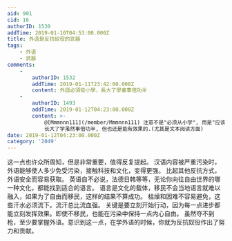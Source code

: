 ```yaml
---
aid: 901
cid: 16
authorID: 1530
addTime: 2019-01-10T04:53:00.000Z
title: 外语是反抗奴役的武器
tags:
    - 外语
    - 武器
comments:
    -
        authorID: 1532
        addTime: 2019-01-11T23:42:00.000Z
        content: 外語必須從小學，長大了學會事倍功半
    -
        authorID: 1493
        addTime: 2019-01-12T04:23:00.000Z
        content: >-
            @[Mmmnnn111](/member/Mmmnnn111) 注意不是"必须从小学", 而是"应该从小学", "从小学习的效果最好"
            长大了学虽然事倍功半, 但也还是能有效果的.(尤其是文本阅读方面)
date: 2019-01-12T04:23:00.000Z
category: '2049'
---
```


这一点也许众所周知，但是非常重要，值得反复提起。 汉语内容被严重污染时，外语能够使人多少免受污染，接触科技和文化，变得更强。 比起其他反抗方式，外语安全而容易获取。 英语自不必说，法德日韩等等，无论你向往自由世界的哪一种文化，都能找到适合的语言。 语言是文化的载体，移民不会当地语言就难以融入，如果为了自由而移民，这样的结果不算成功。 枯燥和困难不容易避免，这些汗水必须流下。流汗总比流血强。 关键是要立刻开始行动，因为每一点进步都能立刻发挥效果。即使不移民，也能在污染中保持一点内心自由。 虽然夺不到枪，至少要掌握外语。意识到这一点，在学外语的时候，你就为反抗奴役作出了努力和贡献。
